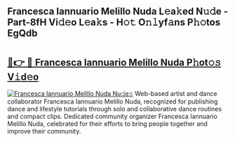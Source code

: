 ## Francesca Iannuario Melillo Nuda L𝚎a𝚔ed N𝚞𝚍e - Part-8fH Vi𝚍𝚎o L𝚎a𝚔s - H𝚘𝚝 O𝚗𝚕yf𝚊ns P𝚑𝚘tos EgQdb

# <h2><a href="http://kfcln58.oniu.top/?m=Francesca+Iannuario+Melillo+Nuda">🔗👉 🔴 Francesca Iannuario Melillo Nuda P𝚑ot𝚘𝚜 V𝚒d𝚎o</a></h2>

[![Francesca Iannuario Melillo Nuda Nu𝚍e𝚜](https://i.imgur.com/0qMVB7G.gif)](http://kfcln58.oniu.top/?m=Francesca+Iannuario+Melillo+Nuda)
Web-based artist and dance collaborator Francesca Iannuario Melillo Nuda, recognized for publishing dance and lifestyle tutorials through solo and collaborative dance routines and compact clips. Dedicated community organizer Francesca Iannuario Melillo Nuda, celebrated for their efforts to bring people together and improve their community.  

